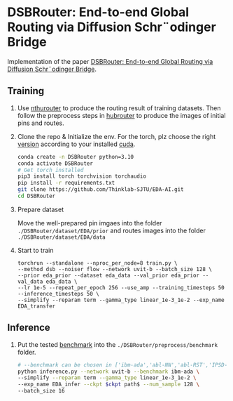 # DSBRouter: End-to-end Global Routing via Diffusion Schr¨odinger Bridge

Implementation of the paper [DSBRouter: End-to-end Global Routing via Diffusion Schr¨odinger Bridge](https://arxiv.org/abs/2403.14623).

## Training
1. Use [nthurouter](https://www.cs.nthu.edu.tw/~tcwang/nthuroute/) to produce the routing result of training datasets. Then follow the preprocess steps in [hubrouter](https://github.com/Thinklab-SJTU/EDA-AI) to produce the images of initial pins and routes.
2. Clone the repo & Initialize the env. For the torch, plz choose the right [version](https://pytorch.org/get-started/previous-versions/) according to your installed [cuda](https://developer.nvidia.com/cuda-toolkit-archive).
   
   ```bash
   conda create -n DSBRouter python=3.10
   conda activate DSBRouter
   # Get torch installed
   pip3 install torch torchvision torchaudio
   pip install -r requirements.txt
   git clone https://github.com/Thinklab-SJTU/EDA-AI.git
   cd DSBRouter
   ```

3. Prepare dataset

   Move the well-prepared pin imgaes into the folder `./DSBRouter/dataset/EDA/prior` and routes images into the folder `./DSBRouter/dataset/EDA/data`

4. Start to train

   ```
   torchrun --standalone --nproc_per_node=8 train.py \
   --method dsb --noiser flow --network uvit-b --batch_size 128 \
   --prior eda_prior --dataset eda_data --val_prior eda_prior --val_data eda_data \
   --lr 1e-5 --repeat_per_epoch 256 --use_amp --training_timesteps 50 --inference_timesteps 50 \
   --simplify --reparam term --gamma_type linear_1e-3_1e-2 --exp_name EDA_transfer
   ```

## Inference
1. Put the tested [benchmark](https://www.google.com.hk/url?sa=t&rct=j&q=&esrc=s&source=web&cd=&ved=2ahUKEwjqgZ_7zcGNAxX5f_UHHegTEpkQFnoECAwQAQ&url=http%3A%2F%2Fwww.ispd.cc%2Fcontests%2F08%2Fispd08rc.html&usg=AOvVaw0EJgZ1S3r5OUQf0rqRs8ee&opi=89978449) into the `./DSBRouter/preprocess/benchmark` folder.
   
   ```bash
   # --benchmark can be chosen in ['ibm-ada','abl-NN','abl-RST','IPSD-s4','IPSD-s','IPSD-b4','IPSD-b'] to reproduce the results in the paper.
   python inference.py --network uvit-b --benchmark ibm-ada \
   --simplify --reparam term --gamma_type linear_1e-3_1e-2 \
   --exp_name EDA_infer --ckpt $ckpt path$ --num_sample 128 \
   --batch_size 16
   ```
